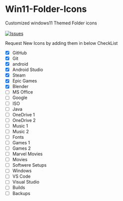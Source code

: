 # Win11-Folder-Icons
 Customized windows11 Themed Folder icons 
 <br><br>
 [![Issues](https://img.shields.io/github/issues/jayraj2610/Win11-Folder-Icons)](#issues)

Request New Icons by adding them in below CheckList

- [x] GitHub
- [x] Git
- [x] android
- [x] Android Studio
- [x] Steam
- [x] Epic Games
- [x] Blender
- [ ] MS Office
- [ ] Google
- [ ] ISO 
- [ ] Java
- [ ] OneDrive 1
- [ ] OneDrive 2
- [ ] Music 1
- [ ] Music 2
- [ ] Fonts
- [ ] Games 1
- [ ] Games 2
- [ ] Marvel Movies
- [ ] Movies
- [ ] Softwere Setups
- [ ] Windows
- [ ] VS Code
- [ ] Visual Studio
- [ ] Builds
- [ ] Backups
<!--  <br/> -->

